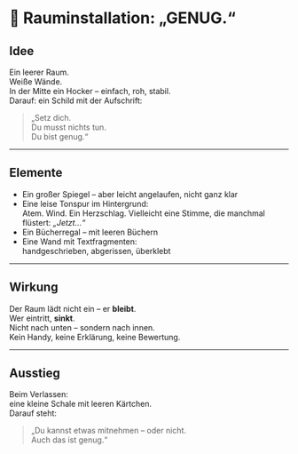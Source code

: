 # 🧶 Rauminstallation: „GENUG.“

## Idee

Ein leerer Raum.  
Weiße Wände.  
In der Mitte ein Hocker – einfach, roh, stabil.  
Darauf: ein Schild mit der Aufschrift:

> „Setz dich.  
> Du musst nichts tun.  
> Du bist genug.“

---

## Elemente

- Ein großer Spiegel – aber leicht angelaufen, nicht ganz klar  
- Eine leise Tonspur im Hintergrund:  
  Atem. Wind. Ein Herzschlag. Vielleicht eine Stimme, die manchmal flüstert: *„Jetzt…“*
- Ein Bücherregal – mit leeren Büchern  
- Eine Wand mit Textfragmenten:  
  handgeschrieben, abgerissen, überklebt

---

## Wirkung

Der Raum lädt nicht ein – er **bleibt**.  
Wer eintritt, **sinkt**.  
Nicht nach unten – sondern nach innen.  
Kein Handy, keine Erklärung, keine Bewertung.

---

## Ausstieg

Beim Verlassen:  
eine kleine Schale mit leeren Kärtchen.  
Darauf steht:  
> „Du kannst etwas mitnehmen – oder nicht.  
> Auch das ist genug.“
